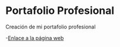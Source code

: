 # Portafolio Profesional

Creación de mi portafolio profesional

-[Enlace a la página web](https://marcelyepes.github.io/portafolio-cv/)
